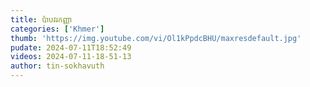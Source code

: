 ```yaml
---
title: ប៉ាបវរកញ្ញា
categories: ['Khmer']
thumb: 'https://img.youtube.com/vi/Ol1kPpdcBHU/maxresdefault.jpg'
pudate: 2024-07-11T18:52:49
videos: 2024-07-11-18-51-13
author: tin-sokhavuth
---
```

